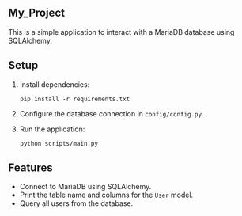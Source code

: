## My_Project
This is a simple application to interact with a MariaDB database using SQLAlchemy.

## Setup

1. Install dependencies:
   ```
   pip install -r requirements.txt
   ```

2. Configure the database connection in `config/config.py`.

3. Run the application:
   ```
   python scripts/main.py
   ```

## Features

- Connect to MariaDB using SQLAlchemy.
- Print the table name and columns for the `User` model.
- Query all users from the database.

